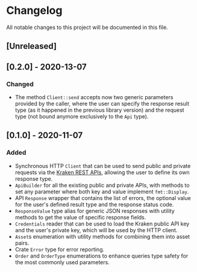# Changelog
All notable changes to this project will be documented in this file.


## [Unreleased]


## [0.2.0] - 2020-13-07
### Changed
- The method `Client::send` accepts now two generic parameters provided by the
    caller, where the user can specify the response result type (as it happened
    in the previous library version) and the request type (not bound anymore
    exclusively to the `Api` type).


## [0.1.0] - 2020-11-07
### Added
- Synchronous HTTP `Client` that can be used to send public and private requests
    via the [Kraken REST APIs](https://www.kraken.com/en-gb/features/api),
    allowing the user to define its own response type.
- `ApiBuilder` for all the existing public and private APIs, with methods to set
    any parameter where both key and value implement `fmt::Display`.
- API `Response` wrapper that contains the list of errors, the optional value for
    the user's defined result type and the response status code.
- `ResponseValue` type alias for generic JSON responses with utility methods to
    get the value of specific response fields.
- `Credentials` reader that can be used to load the Kraken public API key and the
    user's private key, which will be used by the HTTP client.
- `Asset`s enumeration with utility methods for combining them into asset pairs.
- Crate `Error` type for error reporting.
- `Order` and `OrderType` enumerations to enhance queries type safety for the
    most commonly used parameters.
